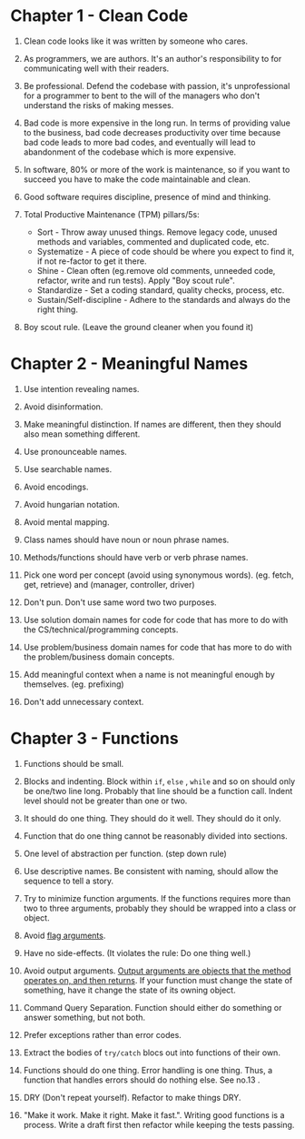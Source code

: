 # Chapter 1 - Clean Code

1. Clean code looks like it was written by someone who cares.

2. As programmers, we are authors. It's an author's responsibility to for communicating well with their readers.

3. Be professional. Defend the codebase with passion, it's unprofessional for a programmer to bent to the will of the managers
who don't understand the risks of making messes.

4. Bad code is more expensive in the long run. In terms of providing value to the business, bad code decreases productivity over time because bad code leads to more bad codes,
and eventually will lead to abandonment of the codebase which is more expensive.

5. In software, 80% or more of the work is maintenance, so if you want to succeed you have to make the code
maintainable and clean. 

6. Good software requires discipline, presence of mind and thinking.

7. Total Productive Maintenance (TPM) pillars/5s:
    - Sort  - Throw away unused things. Remove legacy code, unused methods and variables, commented and duplicated code, etc.
    - Systematize - A piece of code should be where you expect to find it, if not re-factor to get it there.
    - Shine - Clean often (eg.remove old comments, unneeded code, refactor, write and run tests). Apply "Boy scout rule".
    - Standardize - Set a coding standard, quality checks, process, etc.
    - Sustain/Self-discipline - Adhere to the standards and always do the right thing.


8. Boy scout rule. (Leave the ground cleaner when you found it)


# Chapter 2 - Meaningful Names

1. Use intention revealing names.

2. Avoid disinformation. 

3. Make meaningful distinction. If names are different, then they should also mean something different.

4. Use pronounceable names.

5. Use searchable names.

7. Avoid encodings.

8. Avoid hungarian notation.

9. Avoid mental mapping.

10. Class names should have noun or noun phrase names.

11. Methods/functions should have verb or verb phrase names.

12. Pick one word per concept (avoid using synonymous words). (eg. fetch, get, retrieve) and (manager, controller, driver)

13. Don't pun. Don't use same word two two purposes.

14. Use solution domain names for code for code that has more to do with the CS/technical/programming  concepts.

15. Use problem/business domain names for code that has more to do with the problem/business domain concepts.

16. Add meaningful context when a name is not meaningful enough by themselves. (eg. prefixing)

17. Don't add unnecessary context.


# Chapter 3 - Functions

1. Functions should be small. 

2. Blocks and indenting. Block within `if`, `else` , `while` and so on should only be one/two line long. Probably that line should be a 
function call. Indent level should not be greater than one or two.

3. It should do one thing. They should do it well. They should do it only. 

4. Function that do one thing cannot be reasonably divided into sections.

5. One level of abstraction per function. (step down rule)

6. Use descriptive names. Be consistent with naming, should allow the sequence to tell a story.

7. Try to minimize function arguments. If the functions requires more than two to three arguments, probably they should be wrapped into a class or object.

8. Avoid [flag arguments](https://www.martinfowler.com/bliki/FlagArgument.html).

9. Have no side-effects. (It violates the rule: Do one thing well.)

10. Avoid output arguments. [Output arguments are objects that the method operates on, and then returns](https://medium.com/@webprolific/my-takeaways-from-clean-code-a70ca8382884). 
If your function must change the state of something, have it change the state of its owning object.

11. Command Query Separation. Function should either do something or answer something, but not both.

12. Prefer exceptions rather than error codes.

13. Extract the bodies of `try/catch` blocs out into functions of their own.

14. Functions should do one thing. Error handling is one thing. Thus, a function that handles errors should do nothing else. See no.13 .

15. DRY (Don't repeat yourself). Refactor to make things DRY.

16. "Make it work. Make it right. Make it fast.". Writing good functions is a process. Write a draft first then refactor while keeping the tests passing. 







